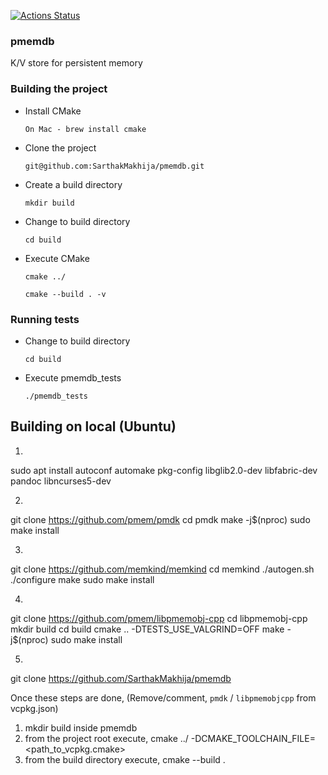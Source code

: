 [![Actions Status](https://github.com/SarthakMakhija/pmemdb/workflows/PmemCI/badge.svg)](https://github.com/SarthakMakhija/pmemdb/actions)

### pmemdb
K/V store for persistent memory

### Building the project
- Install CMake

    `On Mac - brew install cmake`

- Clone the project

    `git@github.com:SarthakMakhija/pmemdb.git`

- Create a build directory

    `mkdir build`

- Change to build directory

    `cd build`

- Execute CMake

    `cmake ../`

    `cmake --build . -v`

### Running tests

- Change to build directory

    `cd build`

- Execute pmemdb_tests

    `./pmemdb_tests`
    
## Building on local (Ubuntu)

1)
sudo apt install autoconf automake pkg-config libglib2.0-dev libfabric-dev pandoc libncurses5-dev

2)
git clone https://github.com/pmem/pmdk
cd pmdk
make -j$(nproc)
sudo make install

3)
git clone https://github.com/memkind/memkind
cd memkind
./autogen.sh
./configure
make
sudo make install

4) 
git clone https://github.com/pmem/libpmemobj-cpp
cd libpmemobj-cpp
mkdir build
cd build
cmake .. -DTESTS_USE_VALGRIND=OFF
make -j$(nproc)
sudo make install

5)
git clone https://github.com/SarthakMakhija/pmemdb

Once these steps are done,
(Remove/comment, `pmdk` / `libpmemobjcpp` from vcpkg.json)

1) mkdir build inside pmemdb
2) from the project root execute, cmake ../ -DCMAKE_TOOLCHAIN_FILE=<path_to_vcpkg.cmake>
3) from the build directory execute, cmake --build .
